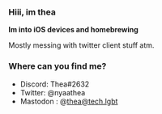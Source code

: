 ### Hiii, im thea

**Im into iOS devices and homebrewing**

Mostly messing with twitter client stuff atm.

### Where can you find me?
* Discord: Thea#2632
* Twitter: @nyaathea
* Mastodon : @thea@tech.lgbt
